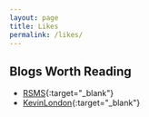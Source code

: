 ```yaml
---
layout: page
title: Likes
permalink: /likes/
---
```


##  Blogs Worth Reading
- [RSMS](http://rsms.me){:target="_blank"}
- [KevinLondon](http://kevinlondon.com){:target="_blank"}

